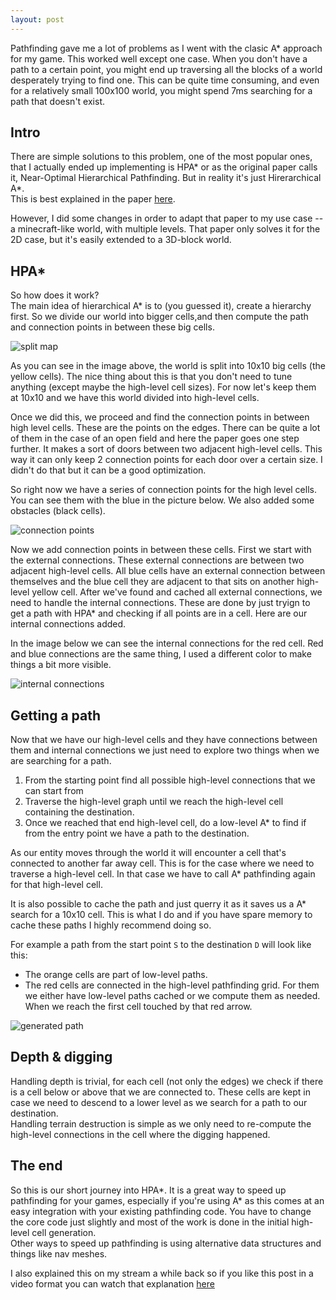 ```yaml
---
layout: post
---
```


Pathfinding gave me a lot of problems as I went with the clasic A* approach for my game. This worked well except one case. When you don't have a path to a certain point, you might end up traversing all the blocks of a world desperately trying to find one. This can be quite time consuming, and even for a relatively small 100x100 world, you might spend 7ms searching for a path that doesn't exist.

## Intro

There are simple solutions to this problem, one of the most popular ones, that I actually ended up implementing is HPA* or as the original paper calls it, Near-Optimal Hierarchical Pathfinding. But in reality it's just Hirerarchical A*.  
This is best explained in the paper [here](https://webdocs.cs.ualberta.ca/~mmueller/ps/hpastar.pdf).

However, I did some changes in order to adapt that paper to my use case -- a minecraft-like world, with multiple levels. That paper only solves it for the 2D case,  but it's easily extended to a 3D-block world.

## HPA*

So how does it work?  
The main idea of hierarchical A* is to (you guessed it), create a hierarchy first. So we divide our world into bigger cells,and then compute the path and connection points in between these big cells.

![split map](/images/hierarchical_pathfinding/split_world.png "A map being split into high-level cells")

As you can see in the image above, the world is split into 10x10 big cells (the yellow cells). The nice thing about this is that you don't need to tune anything (except maybe the high-level cell sizes). For now let's keep them at 10x10 and we have this world divided into high-level cells.

Once we did this, we proceed and find the connection points in between high level cells. These are the points on the edges. There can be quite a lot of them in the case of an open field and here the paper goes one step further. It makes a sort of doors between two adjacent high-level cells. This way it can only keep 2 connection points for each door over a certain size. I didn't do that but it can be a good optimization.

So right now we have a series of connection points for the high level cells. You can see them with the blue in the picture below. We also added some obstacles (black cells).

![connection points](/images/hierarchical_pathfinding/generated_connection_points.png)

Now we add connection points in between these cells. First we start with the external connections. These external connections are between two adjacent high-level cells. All blue cells have an external connection between themselves and the blue cell they are adjacent to that sits on another high-level yellow cell.
After we've found and cached all external connections, we need to handle the internal connections. These are done by just tryign to get a path with HPA* and checking if all points are in a cell.  Here are our internal connections added.

In the image below we can see the internal connections for the red cell.
Red and blue connections are the same thing, I used a different color to make things a bit more visible.

![internal connections](/images/hierarchical_pathfinding/internal_connections.png)

## Getting a path

Now that we have our high-level cells and they have connections between them and internal connections we just need to explore two things when we are searching for a path.

1. From the starting point find all possible high-level connections that we can start from
2. Traverse the high-level graph until we reach the high-level cell containing the destination.
3. Once we reached that end high-level cell, do a low-level A* to find if from the entry point we have a path to the destination.

As our entity moves through the world it will encounter a cell that's connected to another far away cell. This is for the case where we need to traverse a high-level cell. In that case we have to call A* pathfinding again for that high-level cell.

It is also possible to cache the path and just querry it as it saves us a A* search for a 10x10 cell. This is what I do and if you have spare memory to cache these paths I highly recommend doing so.

For example a path from the start point `S` to the destination `D` will look like this:
- The orange cells are part of low-level paths.
- The red cells are connected in the high-level pathfinding grid. For them we either have low-level paths cached or we compute them as needed. When we reach the first cell touched by that red arrow.

![generated path](/images/hierarchical_pathfinding/path_found.png)

## Depth & digging

Handling depth is trivial, for each cell (not only the edges) we check if there is a cell below or above that we are connected to. These cells are kept in case we need to descend to a lower level as we search for a path to our destination.  
Handling terrain destruction is simple as we only need to re-compute the high-level connections in the cell where the digging happened. 

## The end

So this is our short journey into HPA*. It is a great way to speed up pathfinding for your games, especially if you're using A* as this comes at an easy integration with your existing pathfinding code. You have to change the core code just slightly and most of the work is done in the initial high-level cell generation.  
Other ways to speed up pathfinding is using alternative data structures and things like nav meshes.  

I also explained this on my stream a while back so if you like this post in a video format you can watch that explanation [here](https://youtu.be/qSbSb8vMbLI?t=915)

